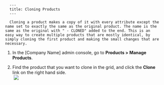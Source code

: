 
      ---
      title: Cloning Products
      ---

      Cloning a product makes a copy of it with every attribute except the name set to exactly the same as the original product. The name is the same as the original with " - CLONED" added to the end. This is an easy way to create multiple products that are mostly identical, by simply cloning the first product and making the small changes that are necessary.   

1.  In the \[Company Name\] admin console, go to **Products > Manage Products**.  
      
    
2.  Find the product that you want to clone in the grid, and click the **Clone** link on the right hand side.  
     ![](images/1416405161590.png)
      